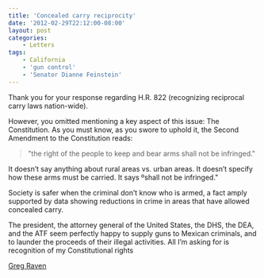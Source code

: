 ```yaml
---
title: 'Concealed carry reciprocity'
date: '2012-02-29T22:12:00-08:00'
layout: post
categories:
    - Letters
tags:
    - California
    - 'gun control'
    - 'Senator Dianne Feinstein'
---
```


Thank you for your response regarding H.R. 822 (recognizing reciprocal carry laws nation-wide).

However, you omitted mentioning a key aspect of this issue: The Constitution. As you must know, as you swore to uphold it, the Second Amendment to the Constitution reads:

> "the right of the people to keep and bear arms shall not be infringed."

It doesn’t say anything about rural areas vs. urban areas. It doesn’t specify how these arms must be carried. It says ºshall not be infringed."

Society is safer when the criminal don’t know who is armed, a fact amply supported by data showing reductions in crime in areas that have allowed concealed carry.

The president, the attorney general of the United States, the DHS, the DEA, and the ATF seem perfectly happy to supply guns to Mexican criminals, and to launder the proceeds of their illegal activities. All I’m asking for is recognition of my Constitutional rights

[Greg Raven](https://www.gregraven.org/)